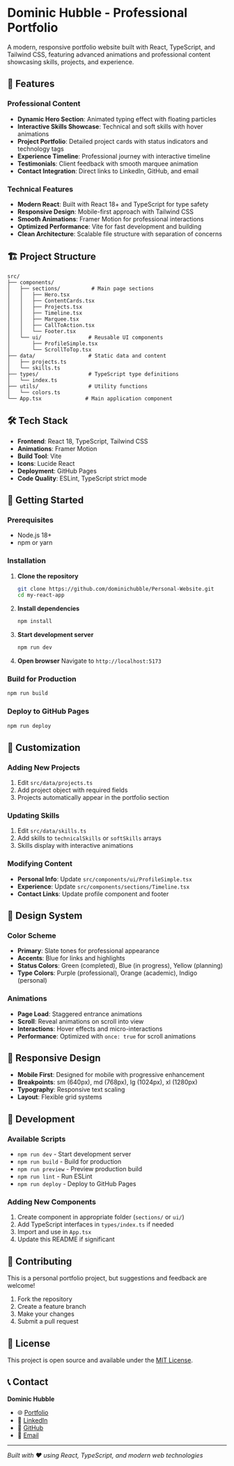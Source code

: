# Dominic Hubble - Professional Portfolio

A modern, responsive portfolio website built with React, TypeScript, and Tailwind CSS, featuring advanced animations and professional content showcasing skills, projects, and experience.

## 🚀 Features

### Professional Content
- **Dynamic Hero Section**: Animated typing effect with floating particles
- **Interactive Skills Showcase**: Technical and soft skills with hover animations
- **Project Portfolio**: Detailed project cards with status indicators and technology tags
- **Experience Timeline**: Professional journey with interactive timeline
- **Testimonials**: Client feedback with smooth marquee animation
- **Contact Integration**: Direct links to LinkedIn, GitHub, and email

### Technical Features
- **Modern React**: Built with React 18+ and TypeScript for type safety
- **Responsive Design**: Mobile-first approach with Tailwind CSS
- **Smooth Animations**: Framer Motion for professional interactions
- **Optimized Performance**: Vite for fast development and building
- **Clean Architecture**: Scalable file structure with separation of concerns

## 🏗️ Project Structure

```
src/
├── components/
│   ├── sections/          # Main page sections
│   │   ├── Hero.tsx
│   │   ├── ContentCards.tsx
│   │   ├── Projects.tsx
│   │   ├── Timeline.tsx
│   │   ├── Marquee.tsx
│   │   ├── CallToAction.tsx
│   │   └── Footer.tsx
│   └── ui/               # Reusable UI components
│       ├── ProfileSimple.tsx
│       └── ScrollToTop.tsx
├── data/                 # Static data and content
│   ├── projects.ts
│   └── skills.ts
├── types/                # TypeScript type definitions
│   └── index.ts
├── utils/                # Utility functions
│   └── colors.ts
└── App.tsx              # Main application component
```

## 🛠️ Tech Stack

- **Frontend**: React 18, TypeScript, Tailwind CSS
- **Animations**: Framer Motion
- **Build Tool**: Vite
- **Icons**: Lucide React
- **Deployment**: GitHub Pages
- **Code Quality**: ESLint, TypeScript strict mode

## 🚦 Getting Started

### Prerequisites
- Node.js 18+
- npm or yarn

### Installation

1. **Clone the repository**
   ```bash
   git clone https://github.com/dominichubble/Personal-Website.git
   cd my-react-app
   ```

2. **Install dependencies**
   ```bash
   npm install
   ```

3. **Start development server**
   ```bash
   npm run dev
   ```

4. **Open browser**
   Navigate to `http://localhost:5173`

### Build for Production

```bash
npm run build
```

### Deploy to GitHub Pages

```bash
npm run deploy
```

## 📝 Customization

### Adding New Projects
1. Edit `src/data/projects.ts`
2. Add project object with required fields
3. Projects automatically appear in the portfolio section

### Updating Skills
1. Edit `src/data/skills.ts`
2. Add skills to `technicalSkills` or `softSkills` arrays
3. Skills display with interactive animations

### Modifying Content
- **Personal Info**: Update `src/components/ui/ProfileSimple.tsx`
- **Experience**: Update `src/components/sections/Timeline.tsx`
- **Contact Links**: Update profile component and footer

## 🎨 Design System

### Color Scheme
- **Primary**: Slate tones for professional appearance
- **Accents**: Blue for links and highlights
- **Status Colors**: Green (completed), Blue (in progress), Yellow (planning)
- **Type Colors**: Purple (professional), Orange (academic), Indigo (personal)

### Animations
- **Page Load**: Staggered entrance animations
- **Scroll**: Reveal animations on scroll into view
- **Interactions**: Hover effects and micro-interactions
- **Performance**: Optimized with `once: true` for scroll animations

## 📱 Responsive Design

- **Mobile First**: Designed for mobile with progressive enhancement
- **Breakpoints**: sm (640px), md (768px), lg (1024px), xl (1280px)
- **Typography**: Responsive text scaling
- **Layout**: Flexible grid systems

## 🔧 Development

### Available Scripts

- `npm run dev` - Start development server
- `npm run build` - Build for production
- `npm run preview` - Preview production build
- `npm run lint` - Run ESLint
- `npm run deploy` - Deploy to GitHub Pages

### Adding New Components

1. Create component in appropriate folder (`sections/` or `ui/`)
2. Add TypeScript interfaces in `types/index.ts` if needed
3. Import and use in `App.tsx`
4. Update this README if significant

## 🤝 Contributing

This is a personal portfolio project, but suggestions and feedback are welcome!

1. Fork the repository
2. Create a feature branch
3. Make your changes
4. Submit a pull request

## 📄 License

This project is open source and available under the [MIT License](LICENSE).

## 📞 Contact

**Dominic Hubble**
- 🌐 [Portfolio](https://dominichubble.github.io/Personal-Website/)
- 💼 [LinkedIn](https://www.linkedin.com/in/dominichubble/)
- 🐙 [GitHub](https://github.com/dominichubble)
- 📧 [Email](mailto:dominic.hubble@outlook.com)

---

*Built with ❤️ using React, TypeScript, and modern web technologies*
